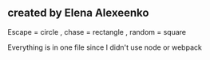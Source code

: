 ## created by Elena Alexeenko

Escape = circle , chase = rectangle , random = square

Everything is in one file since I didn't use node or webpack

